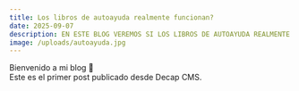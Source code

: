 ```yaml
---
title: Los libros de autoayuda realmente funcionan?
date: 2025-09-07
description: EN ESTE BLOG VEREMOS SI LOS LIBROS DE AUTOAYUDA REALMENTE FUNCIONAN
image: /uploads/autoayuda.jpg
---
```

Bienvenido a mi blog 🎉  
Este es el primer post publicado desde Decap CMS.

